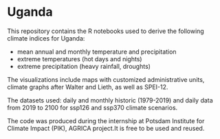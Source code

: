 # Uganda

This repository contains the R notebooks used to derive the following climate indices for Uganda:
- mean annual and monthly temperature and precipitation
- extreme temperatures (hot days and nights)
- extreme precipitation (heavy rainfall, droughts)

The visualizations include maps with customized administrative units, climate graphs after Walter and Lieth, as well as SPEI-12. 

The datasets used: daily and monthly historic (1979-2019) and daily data from 2019 to 2100 for ssp126 and ssp370 climate scenarios. 

The code was produced during the internship at Potsdam Institute for Climate Impact (PIK), AGRICA project.It is free to be used and reused. 